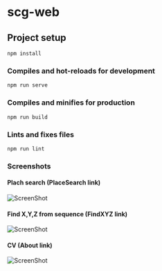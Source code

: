 # scg-web

## Project setup
```
npm install
```

### Compiles and hot-reloads for development
```
npm run serve
```

### Compiles and minifies for production
```
npm run build
```

### Lints and fixes files
```
npm run lint
```

### Screenshots
#### Plach search (PlaceSearch link)

![ScreenShot](https://github.com/funfuck/scg-web/screenshots/img-placesearch.png)

#### Find X,Y,Z from sequence (FindXYZ link)

![ScreenShot](https://github.com/funfuck/scg-web/screenshots/img-findxyz.png)

#### CV (About link)

![ScreenShot](https://github.com/funfuck/scg-web/screenshots/img-about.png)